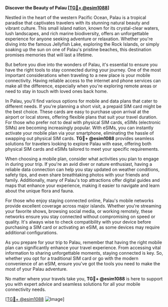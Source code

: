 **Discover the Beauty of Palau [[TG💪+ @esim1088](https://t.me/s/esim1088)]**

Nestled in the heart of the western Pacific Ocean, Palau is a tropical paradise that captivates travelers with its stunning natural beauty and vibrant culture. This small island nation, known for its crystal-clear waters, lush landscapes, and rich marine biodiversity, offers an unforgettable experience for anyone seeking adventure or relaxation. Whether you're diving into the famous Jellyfish Lake, exploring the Rock Islands, or simply soaking up the sun on one of Palau's pristine beaches, this destination promises memories that will last a lifetime.

But before you dive into the wonders of Palau, it's essential to ensure you have the right tools to stay connected during your journey. One of the most important considerations when traveling to a new place is your mobile connectivity. Having reliable access to the internet and phone services can make all the difference, especially when you're exploring remote areas or need to stay in touch with loved ones back home. 

In Palau, you'll find various options for mobile and data plans that cater to different needs. If you're planning a short visit, a prepaid SIM card might be the best choice. These cards are easy to purchase upon arrival at the airport or local stores, offering flexible plans that suit your travel duration. For those who prefer not to deal with physical SIM cards, eSIMs (electronic SIMs) are becoming increasingly popular. With eSIMs, you can instantly activate your mobile plan via your smartphone, eliminating the hassle of swapping out physical SIM cards. **TG💪+ @esim1088** provides seamless solutions for travelers looking to explore Palau with ease, offering both physical SIM cards and eSIMs tailored to meet your specific requirements.

When choosing a mobile plan, consider what activities you plan to engage in during your trip. If you're an avid diver or nature enthusiast, having a reliable data connection can help you stay updated on weather conditions, safety tips, and even share breathtaking photos with your friends and family. Additionally, many of Palau's top attractions offer digital guides and maps that enhance your experience, making it easier to navigate and learn about the unique flora and fauna.

For those who enjoy staying connected online, Palau's mobile networks provide excellent coverage across major islands. Whether you're streaming your favorite shows, browsing social media, or working remotely, these networks ensure you stay connected without compromising on speed or quality. It's always wise to check compatibility with your device before purchasing a SIM card or activating an eSIM, as some devices may require additional configurations.

As you prepare for your trip to Palau, remember that having the right mobile plan can significantly enhance your travel experience. From accessing vital information to sharing unforgettable moments, staying connected is key. So, whether you opt for a traditional SIM card or go with the modern convenience of an eSIM, ensure you've got the tools you need to make the most of your Palau adventure.

No matter where your travels take you, **TG💪+ @esim1088** is here to support you with expert advice and seamless solutions for all your mobile connectivity needs. 

[[TG💪+ @esim1088](https://t.me/s/esim1088) ![Image](https://i.postimg.cc/Y0z9fWf4/image.png)]